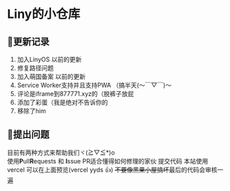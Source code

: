# Liny的小仓库  
## 🌵更新记录
 1. 加入LinyOS
以前的更新
 1. 修复路径问题
 2. 加入萌国备案
以前的更新
 1. Service Worker支持并且支持PWA （搞半天(～￣▽￣)～
 2. 评论是iframe到877771.xyz的（脱裤子放屁
 3. 添加了彩蛋（我是绝对不告诉你的
 4. 移除了him
## 💁提出问题
目前有两种方式来帮助我们ヾ(≧▽≦*)o  
使用**P**ull**R**equests 和 **I**ssue
PR适合懂得如何修理的家伙 提交代码 本站使用vercel 可以在上面预览(vercel yyds 👍) ~~不要像黑果小屋搞坏~~最后的代码会审核一遍  





